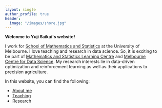 ```yaml
---
layout: single
author_profile: true
header:
  image: "/images/shore.jpg"
---
```


**Welcome to Yuji Saikai's website!**

I work for [School of Mathematics and Statistics](https://ms.unimelb.edu.au) at the University of Melbourne. I love teaching and research in data science. So, it is exciting to be part of [Mathematics and Statistics Learning Centre](https://ms.unimelb.edu.au/study/mslc) and [Melbourne Centre for Data Science](https://science.unimelb.edu.au/mcds). My research interests lie in data-driven optimization and reinforcement learning as well as their applications to precision agriculture.

In this website, you can find the following:
- [About me](/about/)
- [Teaching](/teaching/)
- [Research](/research/)
